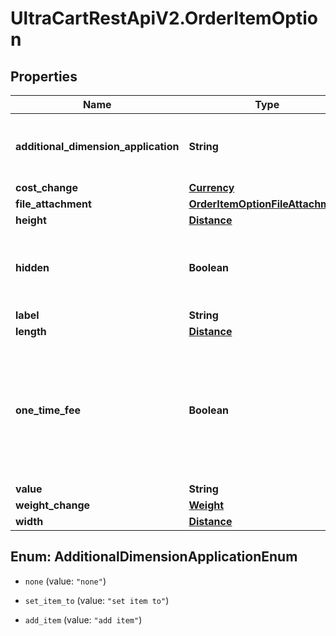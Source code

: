 # UltraCartRestApiV2.OrderItemOption

## Properties
Name | Type | Description | Notes
------------ | ------------- | ------------- | -------------
**additional_dimension_application** | **String** | How the additional dimensions are applied to the item. | [optional] 
**cost_change** | [**Currency**](Currency.md) |  | [optional] 
**file_attachment** | [**OrderItemOptionFileAttachment**](OrderItemOptionFileAttachment.md) |  | [optional] 
**height** | [**Distance**](Distance.md) |  | [optional] 
**hidden** | **Boolean** | True if this option is hidden from display on the order | [optional] 
**label** | **String** | Label | [optional] 
**length** | [**Distance**](Distance.md) |  | [optional] 
**one_time_fee** | **Boolean** | True if the cost associated with this option is a one time fee or multiplied by the quantity of the item | [optional] 
**value** | **String** | Value | [optional] 
**weight_change** | [**Weight**](Weight.md) |  | [optional] 
**width** | [**Distance**](Distance.md) |  | [optional] 


<a name="AdditionalDimensionApplicationEnum"></a>
## Enum: AdditionalDimensionApplicationEnum


* `none` (value: `"none"`)

* `set_item_to` (value: `"set item to"`)

* `add_item` (value: `"add item"`)




